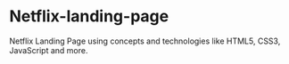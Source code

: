 # Netflix-landing-page
Netflix Landing Page using concepts and technologies like HTML5, CSS3, JavaScript and more.
